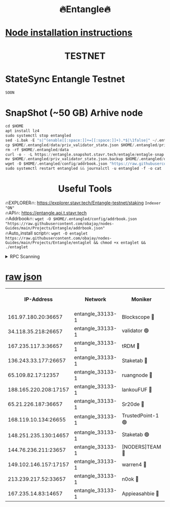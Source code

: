 <h1 align="center"> 🔥Entangle🔥</h1>

[Node installation instructions](https://github.com/obajay/nodes-Guides/tree/main/Projects/Entangle)
=

<h1 align="center"> TESTNET</h1>

# StateSync Entangle Testnet
```python
SOON
```
# SnapShot (~50 GB) Arhive node
```python
cd $HOME
apt install lz4
sudo systemctl stop entangled
sed -i.bak -E "s|^(enable[[:space:]]+=[[:space:]]+).*$|\1false|" ~/.entangled/config/config.toml
cp $HOME/.entangled/data/priv_validator_state.json $HOME/.entangled/priv_validator_state.json.backup
rm -rf $HOME/.entangled/data
curl -o - -L https://entangle.snapshot.stavr.tech/entagle/entagle-snap.tar.lz4 | lz4 -c -d - | tar -x -C $HOME/.entangled --strip-components 2
mv $HOME/.entangled/priv_validator_state.json.backup $HOME/.entangled/data/priv_validator_state.json
wget -O $HOME/.entangled/config/addrbook.json "https://raw.githubusercontent.com/obajay/nodes-Guides/main/Projects/Entangle/addrbook.json"
sudo systemctl restart entangled && journalctl -u entangled -f -o cat
```
 <h1 align="center"> Useful Tools</h1>
 
🔥EXPLORER🔥: https://explorer.stavr.tech/Entangle-testnet/staking        `Indexer "ON"` \
🔥API🔥:      https://entangle.api.t.stavr.tech \
🔥Addrbook🔥: ```wget -O $HOME/.entangled/config/addrbook.json "https://raw.githubusercontent.com/obajay/nodes-Guides/main/Projects/Entangle/addrbook.json"``` \
🔥Auto_install script🔥:  `wget -O entaglet https://raw.githubusercontent.com/obajay/nodes-Guides/main/Projects/Entangle/entaglet && chmod +x entaglet && ./entaglet`


<details>
<summary>RPC Scanning</summary>

<h2 align="center"> We scan nodes in real time every 4 hours. And we provide the final result of RPC endpoints.
We cannot influence the operation of these nodes in any way. </h2>


```python
If Voting Power is higher than 0 --> then the Node is a validator of the network and may be subject to attack and be a potential threat to the chain.
```
```python
We marked such validators with a red symbol
```

</details>

[raw json](https://rpc-check.entangt.stavr.tech/entangt/rpc-entangt-result.json)
=


<table><tr><th>IP-Address</th><th>Network</th><th>Moniker</th><th>Latest Block Height</th><th>Earliest Block Height</th><th>Catching Up</th><th>Tx Index</th><th>Voting Power</th><th>Scan Time</th></tr><tr><td>161.97.180.20:36657</td><td>entangle_33133-1</td><td>Blockscope 🔴</td><td>2452127</td><td>1</td><td>False</td><td>off</td><td>308609831928354</td><td>2024-03-02T18:45:14.763589708UTC</td></tr><tr><td>34.118.35.218:26657</td><td>entangle_33133-1</td><td>validator 🟢</td><td>2452131</td><td>1</td><td>False</td><td>on</td><td>0</td><td>2024-03-02T18:45:39.298314169UTC</td></tr><tr><td>167.235.117.3:36657</td><td>entangle_33133-1</td><td>tRDM 🔴</td><td>2452131</td><td>1</td><td>False</td><td>on</td><td>212648330304279</td><td>2024-03-02T18:45:39.568956558UTC</td></tr><tr><td>136.243.33.177:26657</td><td>entangle_33133-1</td><td>Staketab 🔴</td><td>2452128</td><td>660001</td><td>False</td><td>on</td><td>179151730514722</td><td>2024-03-02T18:45:28.365386596UTC</td></tr><tr><td>65.109.82.17:12357</td><td>entangle_33133-1</td><td>ruangnode 🔴</td><td>2452127</td><td>1312001</td><td>False</td><td>off</td><td>551118003357245</td><td>2024-03-02T18:45:15.103790500UTC</td></tr><tr><td>188.165.220.208:17157</td><td>entangle_33133-1</td><td>lankouFUF 🔴</td><td>2452127</td><td>1910001</td><td>False</td><td>off</td><td>329918963705825</td><td>2024-03-02T18:45:17.383881455UTC</td></tr><tr><td>65.21.226.187:36657</td><td>entangle_33133-1</td><td>Sr20de 🔴</td><td>2452127</td><td>2049001</td><td>False</td><td>off</td><td>29177720903389</td><td>2024-03-02T18:45:14.504944971UTC</td></tr><tr><td>168.119.10.134:26655</td><td>entangle_33133-1</td><td>TrustedPoint-1 🟢</td><td>2452131</td><td>2268001</td><td>False</td><td>off</td><td>0</td><td>2024-03-02T18:45:39.779145153UTC</td></tr><tr><td>148.251.235.130:14657</td><td>entangle_33133-1</td><td>Staketab 🟢</td><td>2452127</td><td>2272001</td><td>False</td><td>on</td><td>0</td><td>2024-03-02T18:45:14.193631893UTC</td></tr><tr><td>144.76.236.211:23657</td><td>entangle_33133-1</td><td>[NODERS]TEAM 🔴</td><td>2452128</td><td>2304001</td><td>False</td><td>off</td><td>26809127298507086</td><td>2024-03-02T18:45:26.098761725UTC</td></tr><tr><td>149.102.146.157:17157</td><td>entangle_33133-1</td><td>warren4 🔴</td><td>2452128</td><td>2327001</td><td>False</td><td>on</td><td>501549648471247</td><td>2024-03-02T18:45:25.867746312UTC</td></tr><tr><td>213.239.217.52:33657</td><td>entangle_33133-1</td><td>n0ok 🔴</td><td>2452130</td><td>2352130</td><td>False</td><td>off</td><td>46610512736937862</td><td>2024-03-02T18:45:32.645500392UTC</td></tr><tr><td>167.235.14.83:14657</td><td>entangle_33133-1</td><td>Appieasahbie 🔴</td><td>2452131</td><td>2436001</td><td>False</td><td>on</td><td>43264948066813259</td><td>2024-03-02T18:45:38.970552636UTC</td></tr></table>
